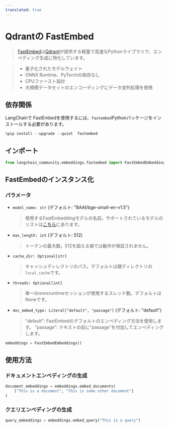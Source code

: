 ```yaml
---
translated: true
---
```


# Qdrantの FastEmbed

>[FastEmbed](https://qdrant.github.io/fastembed/)は[Qdrant](https://qdrant.tech)が提供する軽量で高速なPythonライブラリで、エンベディング生成に特化しています。

>- 量子化されたモデルウェイト
>- ONNX Runtime、PyTorchの依存なし
>- CPUファースト設計
>- 大規模データセットのエンコーディングにデータ並列処理を使用

## 依存関係

LangChainで FastEmbedを使用するには、`fastembed`Pythonパッケージをインストールする必要があります。

```python
%pip install --upgrade --quiet  fastembed
```

## インポート

```python
from langchain_community.embeddings.fastembed import FastEmbedEmbeddings
```

## FastEmbedのインスタンス化

### パラメータ

- `model_name: str` (デフォルト: "BAAI/bge-small-en-v1.5")
    > 使用するFastEmbeddingモデルの名前。サポートされているモデルのリストは[こちら](https://qdrant.github.io/fastembed/examples/Supported_Models/)にあります。

- `max_length: int` (デフォルト: 512)
    > トークンの最大数。512を超える値では動作が保証されません。

- `cache_dir: Optional[str]`
    > キャッシュディレクトリのパス。デフォルトは親ディレクトリの`local_cache`です。

- `threads: Optional[int]`
    > 単一のonnxruntimeセッションが使用するスレッド数。デフォルトはNoneです。

- `doc_embed_type: Literal["default", "passage"]` (デフォルト: "default")
    > "default": FastEmbedのデフォルトのエンベディング方法を使用します。
    > "passage": テキストの前に"passage"を付加してエンベディングします。

```python
embeddings = FastEmbedEmbeddings()
```

## 使用方法

### ドキュメントエンベディングの生成

```python
document_embeddings = embeddings.embed_documents(
    ["This is a document", "This is some other document"]
)
```

### クエリエンベディングの生成

```python
query_embeddings = embeddings.embed_query("This is a query")
```
